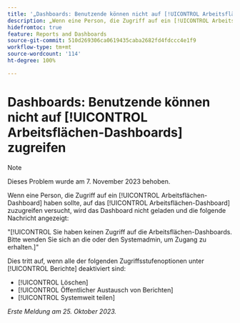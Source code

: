 ```yaml
---
title: '„Dashboards: Benutzende können nicht auf [!UICONTROL Arbeitsflächen-Dashboards] zugreifen“'
description: „Wenn eine Person, die Zugriff auf ein [!UICONTROL Arbeitsflächen-Dashboard] haben sollte, auf das [!UICONTROL Arbeitsflächen-Dashboard] zuzugreifen versucht, wird das Dashboard nicht geladen und eine Nachricht angezeigt.“
hidefromtoc: true
feature: Reports and Dashboards
source-git-commit: 510d269306ca0619435caba2682fd4fdccc4e1f9
workflow-type: tm+mt
source-wordcount: '114'
ht-degree: 100%

---
```



# Dashboards: Benutzende können nicht auf [!UICONTROL Arbeitsflächen-Dashboards] zugreifen

>[!NOTE]
>
>Dieses Problem wurde am 7. November 2023 behoben.

Wenn eine Person, die Zugriff auf ein [!UICONTROL Arbeitsflächen-Dashboard] haben sollte, auf das [!UICONTROL Arbeitsflächen-Dashboard] zuzugreifen versucht, wird das Dashboard nicht geladen und die folgende Nachricht angezeigt:

&quot;[!UICONTROL Sie haben keinen Zugriff auf die Arbeitsflächen-Dashboards. Bitte wenden Sie sich an die oder den Systemadmin, um Zugang zu erhalten.]&quot;

Dies tritt auf, wenn alle der folgenden Zugriffsstufenoptionen unter [!UICONTROL Berichte] deaktiviert sind:

* [!UICONTROL Löschen]
* [!UICONTROL Öffentlicher Austausch von Berichten]
* [!UICONTROL Systemweit teilen]

_Erste Meldung am 25. Oktober 2023._
